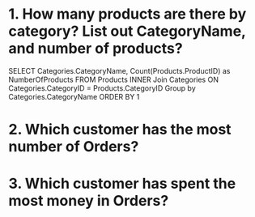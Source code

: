 
# 1. How many products are there by category?  List out CategoryName, and number of products?

SELECT Categories.CategoryName, Count(Products.ProductID) as NumberOfProducts
FROM Products
INNER Join Categories ON Categories.CategoryID = Products.CategoryID
Group by Categories.CategoryName
ORDER BY 1

# 2. Which customer has the most number of Orders?
# 3. Which customer has spent the most money in Orders?
